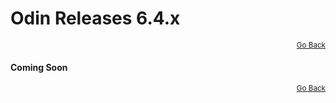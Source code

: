 # Odin Releases 6.4.x

<div style="text-align: right"><small><a href="/">Go Back</a></small></div>

#### Coming Soon

<div style="text-align: right"><small><a href="/">Go Back</a></small></div>
